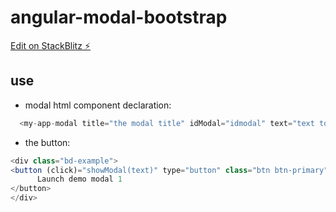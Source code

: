 # angular-modal-bootstrap

[Edit on StackBlitz ⚡️](https://stackblitz.com/edit/angular-modal-bootstrap)

## use

- modal html component declaration:

```javascript
  <my-app-modal title="the modal title" idModal="idmodal" text="text to show">loading</my-app-modal>
```

- the button:

```javascript
<div class="bd-example">
<button (click)="showModal(text)" type="button" class="btn btn-primary" data-toggle="modal" data-target="#idmodal">
      Launch demo modal 1
</button>
</div>
```